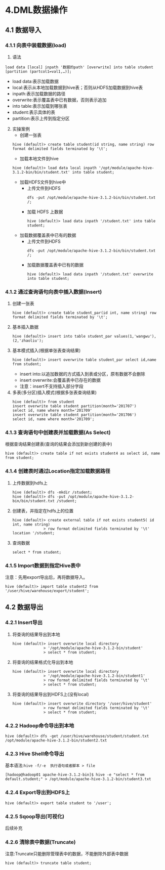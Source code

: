 # 4.DML数据操作
## 4.1 数据导入
### 4.1.1 向表中装载数据(load)
1. 语法  
```
load data [local] inpath '数据的path' [overwrite] into table student [partition (partcol1=val1,…)];
```  
   - load data:表示加载数据
   - local:表示从本地加载数据到hive表；否则从HDFS加载数据到hive表
   - inpath:表示加载数据的路径
   - overwrite:表示覆盖表中已有数据，否则表示追加
   - into table:表示加载到哪张表
   - student:表示具体的表
   - partition:表示上传到指定分区
2. 实操案例
   - 创建一张表
    ```
    hive (default)> create table student(id string, name string) row format delimited fields terminated by '\t';
    ```
   - 加载本地文件到hive
    ```
    hive (default)> load data local inpath '/opt/module/apache-hive-3.1.2-bin/bin/student.txt' into table student;
    ```
   - 加载HDFS文件到hive中
     - 上传文件到HDFS
        ```
        dfs -put /opt/module/apache-hive-3.1.2-bin/bin/student.txt /;
        ```
     - 加载 HDFS 上数据
        ```
        hive (default)> load data inpath '/student.txt' into table student;
        ```
   - 加载数据覆盖表中已有的数据
     - 上传文件到HDFS
        ```
        dfs -put /opt/module/apache-hive-3.1.2-bin/bin/student.txt /;
        ```
     - 加载数据覆盖表中已有的数据
        ```
        hive (default)> load data inpath '/student.txt' overwrite into table student;
        ```

### 4.1.2 通过查询语句向表中插入数据(Insert)
1. 创建一张表
    ```
    hive (default)> create table student_par(id int, name string) row format delimited fields terminated by '\t';
    ```
2. 基本插入数据
    ```
    hive (default)> insert into table student_par values(1,'wangwu'),(2,'zhaoliu');
    ```
3. 基本模式插入(根据单张表查询结果)
    ```
    hive (default)> insert overwrite table student_par select id,name from student;
    ```  
   - insert into:以追加数据的方式插入到表或分区，原有数据不会删除
   - insert overwrite:会覆盖表中已存在的数据
   - 注意：insert不支持插入部分字段
4. 多表(多分区)插入模式(根据多张表查询结果)
    ```
    hive (default)> from student
    insert overwrite table student partition(month='201707')
    select id, name where month='201709'
    insert overwrite table student partition(month='201706')
    select id, name where month='201709';
    ```

### 4.1.3 查询语句中创建表并加载数据(As Select)
根据查询结果创建表(查询的结果会添加到新创建的表中)  
```
hive (default)> create table if not exists student4 as select id, name from student;
```  

### 4.1.4 创建表时通过Location指定加载数据路径
1. 上传数据到hdfs上
    ```
    hive (default)> dfs -mkdir /student;
    hive (default)> dfs -put /opt/module/apache-hive-3.1.2-bin/bin/student.txt /student;
    ```
2. 创建表，并指定在hdfs上的位置
    ```
    hive (default)> create external table if not exists student5( id int, name string)
                  > row format delimited fields terminated by '\t' location '/student;
    ```
3. 查询数据
    ```
    select * from student;
    ```

### 4.1.5 Import数据到指定Hive表中  
注意：先用export导出后，再将数据导入。  
```
hive (default)> import table student2 from '/user/hive/warehouse/export/student';
```

## 4.2 数据导出
### 4.2.1 Insert导出
1. 将查询的结果导出到本地
    ```
    hive (default)> insert overwrite local directory
                  > '/opt/module/apache-hive-3.1.2-bin/student'
                  > select * from student;
    ```
2. 将查询的结果格式化导出到本地
    ```        
    hive (default)> insert overwrite local directory
                  > '/opt/module/apache-hive-3.1.2-bin/student1'  
                  > row format delimited fields terminated by '\t'
                  > select * from student;

    ```
3. 将查询的结果导出到HDFS上(没有local)
    ```
    hive (default)> insert overwrite directory '/user/hive/student'
                  > row format delimited fields terminated by '\t'
                  > select * from student;
    ```

### 4.2.2 Hadoop命令导出到本地
```
hive (default)> dfs -get /user/hive/warehouse/student/student.txt /opt/module/apache-hive-3.1.2-bin/student2.txt
```  

### 4.2.3 Hive Shell命令导出  
基本语法:`hive -f/-e  执行语句或者脚本 > file`  
```
[hadoop@hadoop01 apache-hive-3.1.2-bin]$ hive -e "select * from default.student;" > /opt/module/apache-hive-3.1.2-bin/student3.txt
```  

### 4.2.4 Export导出到HDFS上
```
hive (default)> export table student to '/user';
```

### 4.2.5 Sqoop导出(可视化)  
后续补充  

### 4.2.6 清除表中数据(Truncate)  
注意:Truncate只能删除管理表中的数据，不能删除外部表中数据  
```
hive (default)> truncate table student;
```  
